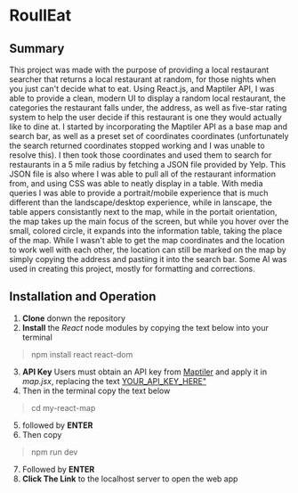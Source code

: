 # RoullEat


## Summary

This project was made with the purpose of providing a local restaurant searcher that returns a local restaurant at random, for those nights when you just can't decide what to eat. Using React.js, and Maptiler API, I was able to provide a clean, modern UI to display a random local restaurant, the categories the restaurant falls under, the address, as well as five-star rating system to help the user decide if this restaurant is one they would actually like to dine at. I started by incorporating the Maptiler API as a base map and search bar, as well as a preset set of coordinates coordinates (unfortunately the search returned coordinates stopped working and I was unable to resolve this). I then took those coordinates and used them to search for restaurants in a 5 mile radius by fetching a JSON file provided by Yelp. This JSON file is also where I was able to pull all of the restaurant information from, and using CSS was able to neatly display in a table. With media queries I was able to provide a portrait/mobile experience that is much different than the landscape/desktop experience, while in lanscape, the table appers consistantly next to the map, while in the portait orientation, the map takes up the main focus of the screen, but while you hover over the small, colored circle, it expands into the information table, taking the place of the map. While I wasn't able to get the map coordinates and the location to work well with each other, the location can still be marked on the map by simply copying the address and pastiing it into the search bar.
Some AI was used in creating this project, mostly for formatting and corrections.


## Installation and Operation

1. **Clone** donwn the repository
2. **Install** the *React* node modules by copying the text below into your terminal
  > npm install react react-dom
3. **API Key** Users must obtain an API key from <a href="maptiler.com">Maptiler</a> and apply it in *map.jsx*, replacing the text <ins>YOUR_API_KEY_HERE"</ins>
4. Then in the terminal copy the text below
  > cd my-react-map
5. followed by **ENTER**
6. Then copy
  > npm run dev
7. Followed by **ENTER**
8. **Click The Link** to the localhost server to open the web app
